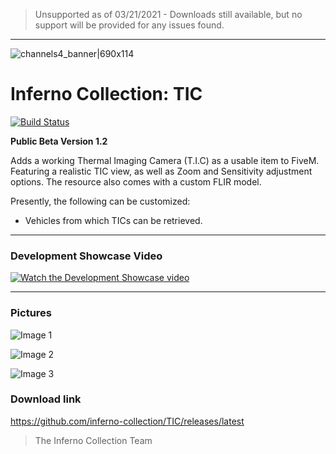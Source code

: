 > Unsupported as of 03/21/2021 - Downloads still available, but no support will be provided for any issues found.

***

![channels4_banner|690x114](https://i.ibb.co/CHMD8y6/channels4-banner.jpg) 
# Inferno Collection: TIC
[![Build Status](https://travis-ci.com/inferno-collection/TIC.svg?branch=master)](https://travis-ci.com/inferno-collection/TIC)

__Public Beta Version 1.2__

Adds a working Thermal Imaging Camera (T.I.C) as a usable item to FiveM. Featuring a realistic TIC view, as well as Zoom and Sensitivity adjustment options. The resource also comes with a custom FLIR model.

Presently, the following can be customized:
- Vehicles from which TICs can be retrieved.

***
### Development Showcase Video
[![Watch the Development Showcase video](https://img.youtube.com/vi/AVfPKOOv7bg/maxresdefault.jpg)](https://www.youtube.com/watch?v=AVfPKOOv7bg)
***

### Pictures
![Image 1](https://i.ibb.co/Gv0zp7N/image.png)

![Image 2](https://i.ibb.co/tsXRwLc/image.png)

![Image 3](https://i.ibb.co/6vCvGLJ/image.png)

### Download link

https://github.com/inferno-collection/TIC/releases/latest

> The Inferno Collection Team
